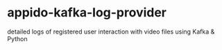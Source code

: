 # appido-kafka-log-provider
detailed logs of registered user interaction with video files using Kafka &amp; Python

